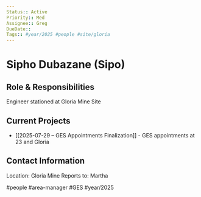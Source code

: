 ```yaml
---
Status:: Active
Priority:: Med
Assignee:: Greg
DueDate:: 
Tags:: #year/2025 #people #site/gloria
---
```


# Sipho Dubazane (Sipo)

## Role & Responsibilities
Engineer stationed at Gloria Mine Site

## Current Projects
- [[2025-07-29 – GES Appointments Finalization]] - GES appointments at 23 and Gloria

## Contact Information
Location: Gloria Mine
Reports to: Martha

#people #area-manager #GES #year/2025